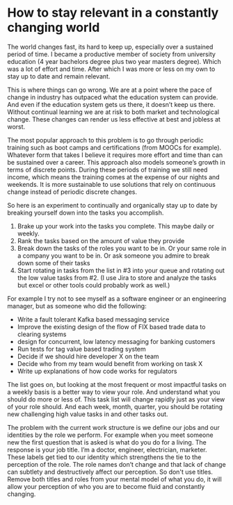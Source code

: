# How to stay relevant in a constantly changing world

The world changes fast, its hard to keep up, especially over a sustained 
period of time. I became a productive member of society from university 
education (4 year bachelors degree plus two year masters degree). Which 
was a lot of effort and time. After which I was more or less on my own to 
stay up to date and remain relevant. 

This is where things can go wrong. We are at a point where the pace of 
change in industry has outpaced what the education system can provide. And 
even if the education system gets us there, it doesn’t keep us there. 
Without continual learning we are at risk to both market and technological 
change. These changes can render us less effective at best and jobless at 
worst. 

The most popular approach to this problem is to go through periodic 
training such as boot camps and certifications (from MOOCs for example). 
Whatever form that takes I believe it requires more effort and time than 
can be sustained over a career. This approach also models someone’s growth 
in terms of discrete points. During these periods of training we 
still need income, which means the training comes at the expense of our 
nights and weekends. It is more sustainable to use solutions that rely on 
continuous change instead of periodic discrete changes.

So here is an experiment to continually and organically stay up to date by 
breaking yourself down into the tasks you accomplish.
1. Brake up your work into the tasks you complete. This maybe daily or 
weekly.
2. Rank the tasks based on the amount of value they provide
3. Break down the tasks of the roles you want to be in. Or your same role 
in a company you want to be in. Or ask someone you admire to break down 
some of their tasks
4. Start rotating in tasks from the list in #3 into your queue and 
rotating out the low value tasks from #2.
(I use Jira to store and analyze the tasks but excel or other tools could 
probably work as well.)

For example I try not to see myself as a software engineer or an 
engineering manager, but as someone who did the following:
- Write a fault tolerant Kafka based messaging service 
- Improve the existing design of the flow of FIX based trade data to 
clearing systems
- design for concurrent, low latency messaging for banking customers
- Run tests for tag value based trading system
- Decide if we should hire developer X on the team
- Decide who from my team would benefit from working on task X
- Write up explanations of how code works for regulators

The list goes on, but looking at the most frequent or most impactful tasks 
on a weekly basis is a better way to view your role. And understand what 
you should do more or less of. This task list will change rapidly just as 
your view of your role should. And each week, month, quarter, you should 
be rotating new challenging high value tasks in and other tasks out.

The problem with the current work structure is we define our jobs and our 
identities by the role we perform. For example when you meet someone new 
the first question that is asked is what do you do for a living. The 
response is your job title. I’m a doctor, engineer, electrician, 
marketer. These labels get tied to our identity which strengthens the tie 
to the perception of the role. The role names don’t change and that 
lack of change can subtlety and destructively affect our perception. So 
don't use titles. Remove both titles and roles from your mental model of 
what you do, it will allow your perception of who you are to become fluid 
and constantly changing. 

